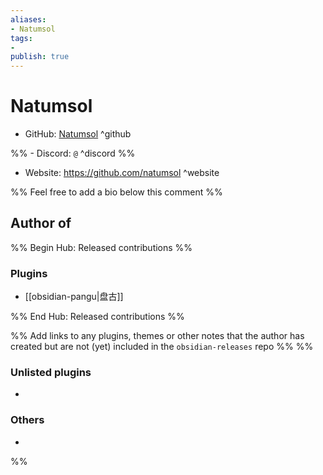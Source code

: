 ```yaml
---
aliases:
- Natumsol
tags: 
- 
publish: true
---
```


# Natumsol

- GitHub: [Natumsol](https://github.com/Natumsol/) ^github

%% - Discord: `@` ^discord %%

- Website: <https://github.com/natumsol> ^website

<!-- - [[Publish sites|Publish site]]: ^publish -->

%% Feel free to add a bio below this comment %%


## Author of

%% Begin Hub: Released contributions %%
### Plugins
- [[obsidian-pangu|盘古]]

%% End Hub: Released contributions %%

%% Add links to any plugins, themes or other notes that the author has created but are not (yet) included in the `obsidian-releases` repo %%
%%
### Unlisted plugins

- 

### Others

- 
%%

<!--
## Sponsor this author

- [[GitHub sponsors]]: [Sponsor @Natumsol on GitHub Sponsors](https://github.com/sponsors/Natumsol) ^github-sponsor
- [[Buy me a coffee]]: ^buy-me-a-coffee
- [[PayPal]]: ^paypal
- [[Patreon]]: ^patreon

-->

<!--
## Follow this author

- [[YouTube Channels|On YouTube]]: ^youtube
- Twitter: ^twitter
- ...
-->